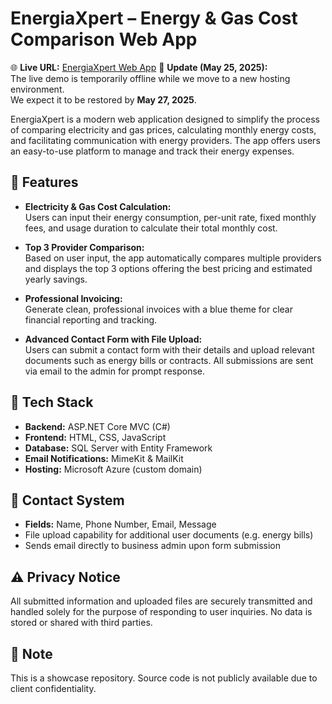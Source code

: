 # EnergiaXpert – Energy & Gas Cost Comparison Web App

🌐 **Live URL:** [EnergiaXpert Web App](https://energiaxpert.gr/)
🔧 **Update (May 25, 2025):**  
The live demo is temporarily offline while we move to a new hosting environment.  
We expect it to be restored by **May 27, 2025**.



EnergiaXpert is a modern web application designed to simplify the process of comparing electricity and gas prices, calculating monthly energy costs, and facilitating communication with energy providers. The app offers users an easy-to-use platform to manage and track their energy expenses.

## 🚀 Features

- **Electricity & Gas Cost Calculation:**  
  Users can input their energy consumption, per-unit rate, fixed monthly fees, and usage duration to calculate their total monthly cost.
  
- **Top 3 Provider Comparison:**  
  Based on user input, the app automatically compares multiple providers and displays the top 3 options offering the best pricing and estimated yearly savings.
  
- **Professional Invoicing:**  
  Generate clean, professional invoices with a blue theme for clear financial reporting and tracking.

- **Advanced Contact Form with File Upload:**  
  Users can submit a contact form with their details and upload relevant documents such as energy bills or contracts. All submissions are sent via email to the admin for prompt response.

## 🧰 Tech Stack

- **Backend:** ASP.NET Core MVC (C#)
- **Frontend:** HTML, CSS, JavaScript
- **Database:** SQL Server with Entity Framework
- **Email Notifications:** MimeKit & MailKit
- **Hosting:** Microsoft Azure (custom domain)

## 📩 Contact System

- **Fields:** Name, Phone Number, Email, Message
- File upload capability for additional user documents (e.g. energy bills)
- Sends email directly to business admin upon form submission

## ⚠️ Privacy Notice

All submitted information and uploaded files are securely transmitted and handled solely for the purpose of responding to user inquiries. No data is stored or shared with third parties.

## 📌 Note

This is a showcase repository. Source code is not publicly available due to client confidentiality.

